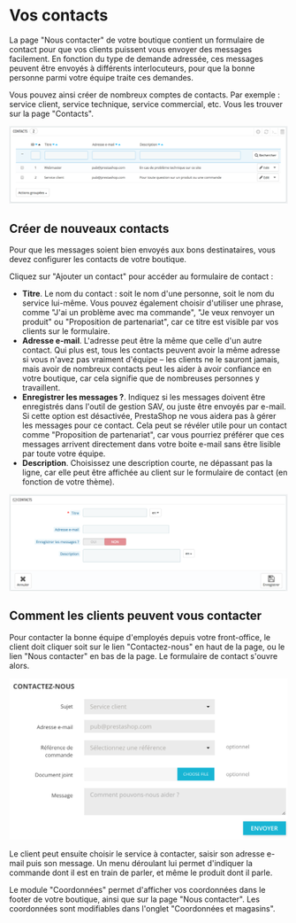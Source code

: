 # Vos contacts

La page "Nous contacter" de votre boutique contient un formulaire de contact pour que vos clients puissent vous envoyer des messages facilement. En fonction du type de demande adressée, ces messages peuvent être envoyés à différents interlocuteurs, pour que la bonne personne parmi votre équipe traite ces demandes.

Vous pouvez ainsi créer de nombreux comptes de contacts. Par exemple : service client, service technique, service commercial, etc. Vous les trouver sur la page "Contacts".

![](../../../../.gitbook/assets/52298402.png)

## Créer de nouveaux contacts <a id="Voscontacts-Cr&#xE9;erdenouveauxcontacts"></a>

Pour que les messages soient bien envoyés aux bons destinataires, vous devez configurer les contacts de votre boutique.

Cliquez sur "Ajouter un contact" pour accéder au formulaire de contact :

* **Titre**. Le nom du contact : soit le nom d'une personne, soit le nom du service lui-même. Vous pouvez également choisir d'utiliser une phrase, comme "J'ai un problème avec ma commande", "Je veux renvoyer un produit" ou "Proposition de partenariat", car ce titre est visible par vos clients sur le formulaire.
* **Adresse e-mail**. L'adresse peut être la même que celle d'un autre contact. Qui plus est, tous les contacts peuvent avoir la même adresse si vous n'avez pas vraiment d'équipe – les clients ne le sauront jamais, mais avoir de nombreux contacts peut les aider à avoir confiance en votre boutique, car cela signifie que de nombreuses personnes y travaillent.
* **Enregistrer les messages ?**. Indiquez si les messages doivent être enregistrés dans l'outil de gestion SAV, ou juste être envoyés par e-mail. Si cette option est désactivée, PrestaShop ne vous aidera pas à gérer les messages pour ce contact. Cela peut se révéler utile pour un contact comme "Proposition de partenariat", car vous pourriez préférer que ces messages arrivent directement dans votre boite e-mail sans être lisible par toute votre équipe.
* **Description**. Choisissez une description courte, ne dépassant pas la ligne, car elle peut être affichée au client sur le formulaire de contact \(en fonction de votre thème\).

![](../../../../.gitbook/assets/52298403.png)

## Comment les clients peuvent vous contacter <a id="Voscontacts-Commentlesclientspeuventvouscontacter"></a>

Pour contacter la bonne équipe d'employés depuis votre front-office, le client doit cliquer soit sur le lien "Contactez-nous" en haut de la page, ou le lien "Nous contacter" en bas de la page. Le formulaire de contact s'ouvre alors.

![](../../../../.gitbook/assets/52298404%20%281%29.png)

Le client peut ensuite choisir le service à contacter, saisir son adresse e-mail puis son message. Un menu déroulant lui permet d'indiquer la commande dont il est en train de parler, et même le produit dont il parle.

Le module "Coordonnées" permet d'afficher vos coordonnées dans le footer de votre boutique, ainsi que sur la page "Nous contacter". Les coordonnées sont modifiables dans l'onglet "Coordonnées et magasins".

